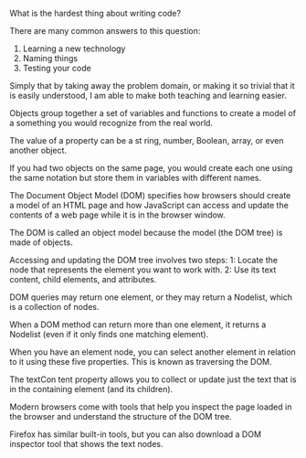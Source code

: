 
What is the hardest thing about writing code?

There are many common answers to this question:
1. Learning a new technology
2. Naming things
3. Testing your code

Simply that by taking away the problem domain, or making it so trivial that it is easily understood, I am able to make both teaching and learning easier.


Objects group together a set of variables and functions to create a model of a something you would recognize from the real world.

The value of a property can be a st ring, number, Boolean, array, or even another object.


If you had two objects on the same page, you would create each one using the same notation but store them in
variables with different names.


The Document Object Model (DOM) specifies how browsers should create a model of an HTML page and how JavaScript can access and update the contents of a web page while it is in the browser window.

The DOM is called an object model because the model (the DOM tree) is made of objects.

Accessing and updating the DOM tree involves two steps:
1: Locate the node that represents the element you want to work with.
2: Use its text content, child elements, and attributes.


DOM queries may return one element, or they may return a Nodelist, which is a collection of nodes.

When a DOM method can return more than one element, it returns a Nodelist (even if it only finds one matching element).


When you have an element node, you can select another element in relation to it using these five
properties. This is known as traversing the DOM.

The textCon tent property allows you to collect or update just the text that is in the
containing element (and its children).


Modern browsers come with tools that help you inspect the page loaded in the browser and understand the structure of the DOM tree.

Firefox has similar built-in tools, but you can also download a DOM inspector tool that
shows the text nodes.






























































